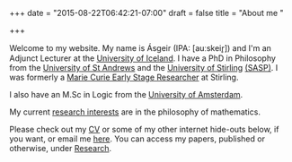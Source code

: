 +++
date = "2015-08-22T06:42:21-07:00"
draft = false
title = "About me "

+++

Welcome to my website. My name is Ásgeir (IPA: [auːskeir̥]) and I'm an Adjunct Lecturer at the [University of Iceland](https://www.hi.is/staff/asgeirberg). I have a PhD in Philosophy from the [University of St Andrews](http://www.st-andrews.ac.uk/) and the [University of Stirling](http://www.stir.ac.uk/) [(SASP)](http://www.st-andrews.ac.uk/~sasp/). I was formerly a [Marie Curie Early Stage Researcher](http://www.ub.edu/diaphora/) at Stirling.

I also have an M.Sc in Logic from the [University of Amsterdam](http://www.illc.uva.nl).
			
My current [research interests](/research/) are in the philosophy of mathematics.

Please check out my [CV](/cv/cv_english_full_asgeir_matthiasson.pdf) or some of my other internet hide-outs below, if you want, or email me <a href='mailto&#58;&#37;&#54;1%62&#37;6D8&#64;&#115;t-&#97;%6Edr%65&#119;&#115;.ac&#46;uk'>here</a>. You can access my papers, published or otherwise, under [Research](/research/).


